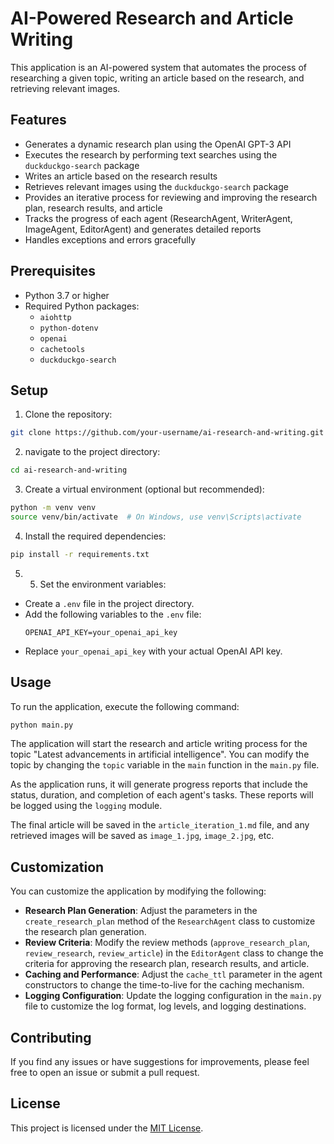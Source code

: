 # AI-Powered Research and Article Writing

This application is an AI-powered system that automates the process of researching a given topic, writing an article based on the research, and retrieving relevant images.

## Features

- Generates a dynamic research plan using the OpenAI GPT-3 API
- Executes the research by performing text searches using the `duckduckgo-search` package
- Writes an article based on the research results
- Retrieves relevant images using the `duckduckgo-search` package
- Provides an iterative process for reviewing and improving the research plan, research results, and article
- Tracks the progress of each agent (ResearchAgent, WriterAgent, ImageAgent, EditorAgent) and generates detailed reports
- Handles exceptions and errors gracefully

## Prerequisites

- Python 3.7 or higher
- Required Python packages:
  - `aiohttp`
  - `python-dotenv`
  - `openai`
  - `cachetools`
  - `duckduckgo-search`

## Setup

1. Clone the repository:

```bash
git clone https://github.com/your-username/ai-research-and-writing.git
```
2. navigate to the project directory:
```bash
cd ai-research-and-writing
```
3. Create a virtual environment (optional but recommended):

```bash
python -m venv venv
source venv/bin/activate  # On Windows, use venv\Scripts\activate
```
4. Install the required dependencies:
```bash
pip install -r requirements.txt
```
5. 5. Set the environment variables:

- Create a `.env` file in the project directory.
- Add the following variables to the `.env` file:
  ```
  OPENAI_API_KEY=your_openai_api_key
  ```
- Replace `your_openai_api_key` with your actual OpenAI API key.

## Usage

To run the application, execute the following command:
```bash
python main.py
```
The application will start the research and article writing process for the topic "Latest advancements in artificial intelligence". You can modify the topic by changing the `topic` variable in the `main` function in the `main.py` file.

As the application runs, it will generate progress reports that include the status, duration, and completion of each agent's tasks. These reports will be logged using the `logging` module.

The final article will be saved in the `article_iteration_1.md` file, and any retrieved images will be saved as `image_1.jpg`, `image_2.jpg`, etc.

## Customization

You can customize the application by modifying the following:

- **Research Plan Generation**: Adjust the parameters in the `create_research_plan` method of the `ResearchAgent` class to customize the research plan generation.
- **Review Criteria**: Modify the review methods (`approve_research_plan`, `review_research`, `review_article`) in the `EditorAgent` class to change the criteria for approving the research plan, research results, and article.
- **Caching and Performance**: Adjust the `cache_ttl` parameter in the agent constructors to change the time-to-live for the caching mechanism.
- **Logging Configuration**: Update the logging configuration in the `main.py` file to customize the log format, log levels, and logging destinations.

## Contributing

If you find any issues or have suggestions for improvements, please feel free to open an issue or submit a pull request.

## License

This project is licensed under the [MIT License](LICENSE).